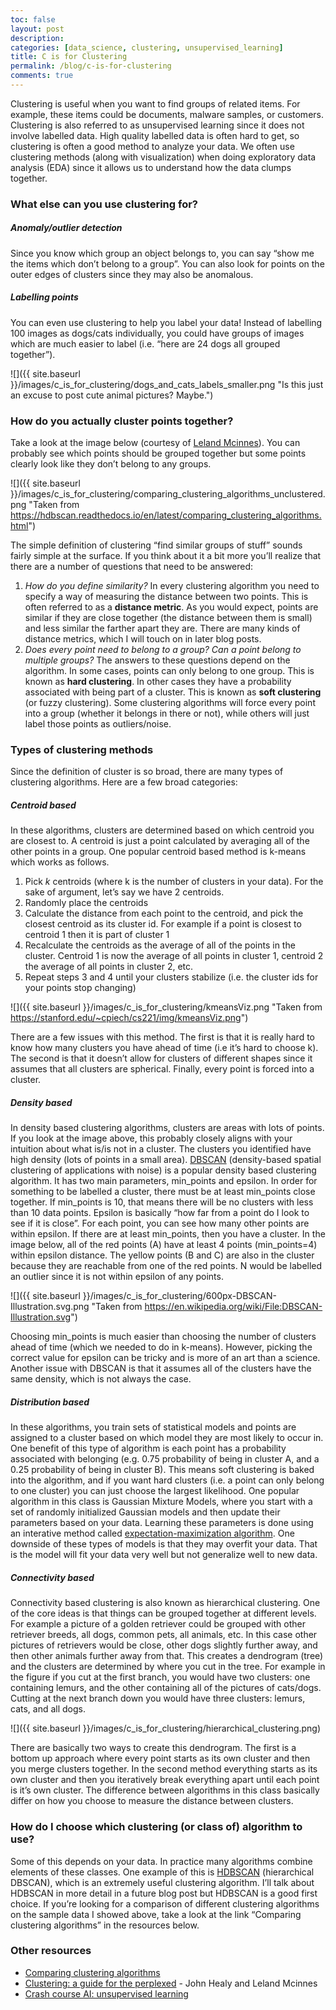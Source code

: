 ```yaml
---
toc: false
layout: post
description: 
categories: [data_science, clustering, unsupervised_learning]
title: C is for Clustering
permalink: /blog/c-is-for-clustering
comments: true
---
```


Clustering is useful when you want to find groups of related items. For example, these items could be documents, malware samples, or customers. Clustering is also referred to as unsupervised learning since it does not involve labelled data. High quality labelled data is often hard to get, so clustering is often a good method to analyze your data. We often use clustering methods (along with visualization) when doing exploratory data analysis (EDA) since it allows us to understand how the data clumps together. 

### What else can you use clustering for?

##### Anomaly/outlier detection
Since you know which group an object belongs to, you can say “show me the items which don’t belong to a group”. You can also look for points on the outer edges of clusters since they may also be anomalous.

##### Labelling points

You can even use clustering to help you label your data! Instead of labelling 100 images as dogs/cats individually, you could have groups of images which are much easier to label (i.e. “here are 24 dogs all grouped together”).

![]({{ site.baseurl }}/images/c_is_for_clustering/dogs_and_cats_labels_smaller.png "Is this just an excuse to post cute animal pictures? Maybe.")

### How do you actually cluster points together?

Take a look at the image below (courtesy of [Leland Mcinnes](https://twitter.com/leland_mcinnes)). You can probably see which points should be grouped together but some points clearly look like they don’t belong to any groups. 

![]({{ site.baseurl }}/images/c_is_for_clustering/comparing_clustering_algorithms_unclustered.png "Taken from https://hdbscan.readthedocs.io/en/latest/comparing_clustering_algorithms.html")

The simple definition of clustering “find similar groups of stuff” sounds fairly simple at the surface. If you think about it a bit more you’ll realize that there are a number of questions that need to be answered:

1. _How do you define similarity?_ In every clustering algorithm you need to specify a way of measuring the distance between two points. This is often referred to as a __distance metric__. As you would expect, points are similar if they are close together (the distance between them is small) and less similar the farther apart they are. There are many kinds of distance metrics, which I will touch on in later blog posts.
2. _Does every point need to belong to a group? Can a point belong to multiple groups?_ The answers to these questions depend on the algorithm. In some cases, points can only belong to one group. This is known as __hard clustering__. In other cases they have a probability associated with being part of a cluster. This is known as __soft clustering__ (or fuzzy clustering). Some clustering algorithms will force every point into a group (whether it belongs in there or not), while others will just label those points as outliers/noise.
   
### Types of clustering methods

Since the definition of cluster is so broad, there are many types of clustering algorithms. Here are a few broad categories:

##### Centroid based

In these algorithms, clusters are determined based on which centroid you are closest to. A centroid is just a point calculated by averaging all of the other points in a group. One popular centroid based method is k-means which works as follows.

1. Pick _k_ centroids (where k is the number of clusters in your data). For the sake of argument, let’s say we have 2 centroids.
2. Randomly place the centroids
3. Calculate the distance from each point to the centroid, and pick the closest centroid as its cluster id. For example if a point is closest to centroid 1 then it is part of cluster 1
4. Recalculate the centroids as the average of all of the points in the cluster. Centroid 1 is now the average of all points in cluster 1, centroid 2 the average of all points in cluster 2, etc.
5. Repeat steps 3 and 4 until your clusters stabilize (i.e. the cluster ids for your points stop changing)

![]({{ site.baseurl }}/images/c_is_for_clustering/kmeansViz.png "Taken from https://stanford.edu/~cpiech/cs221/img/kmeansViz.png")

There are a few issues with this method. The first is that it is really hard to know how many clusters you have ahead of time (i.e it’s hard to choose k). The second is that it doesn’t allow for clusters of different shapes since it assumes that all clusters are spherical. Finally, every point is forced into a cluster.

##### Density based

In density based clustering algorithms, clusters are areas with lots of points. If you look at the image above, this probably closely aligns with your intuition about what is/is not in a cluster. The clusters you identified have high density (lots of points in a small area). [DBSCAN]((https://en.wikipedia.org/wiki/DBSCAN)) (density-based spatial clustering of applications with noise) is a popular density based clustering algorithm. It has two main parameters, min_points and epsilon. In order for something to be labelled a cluster, there must be at least min_points close together. If min_points is 10, that means there will be no clusters with less than 10 data points. Epsilon is basically “how far from a point do I look to see if it is close”. For each point, you can see how many other points are within epsilon. If there are at least min_points, then you have a cluster. In the image below, all of the red points (A) have at least 4 points (min_points=4) within epsilon distance. The yellow points (B and C) are also in the cluster because they are reachable from one of the red points. N would be labelled an outlier since it is not within epsilon of any points. 

![]({{ site.baseurl }}/images/c_is_for_clustering/600px-DBSCAN-Illustration.svg.png "Taken from https://en.wikipedia.org/wiki/File:DBSCAN-Illustration.svg")

Choosing min_points is much easier than choosing the number of clusters ahead of time (which we needed to do in k-means). However, picking the correct value for epsilon can be tricky and is more of an art than a science. Another issue with DBSCAN is that it assumes all of the clusters have the same density, which is not always the case.

##### Distribution based

In these algorithms, you train sets of statistical models and points are assigned to a cluster based on which model they are most likely to occur in. One benefit of this type of algorithm is each point has a probability associated with belonging (e.g. 0.75 probability of being in cluster A, and a 0.25 probability of being in cluster B). This means soft clustering is baked into the algorithm, and if you want hard clusters (i.e. a point can only belong to one cluster) you can just choose the largest likelihood. One popular algorithm in this class is Gaussian Mixture Models, where you start with a set of randomly initialized Gaussian models and then update their parameters based on your data. Learning these parameters is done using an interative method called [expectation-maximization algorithm](https://en.wikipedia.org/wiki/Expectation%E2%80%93maximization_algorithm). One downside of these types of models is that they may overfit your data. That is the model will fit your data very well but not generalize well to new data.

##### Connectivity based

Connectivity based clustering is also known as hierarchical clustering. One of the core ideas is that things can be grouped together at different levels. For example a picture of a golden retriever could be grouped with other retriever breeds, all dogs, common pets, all animals, etc. In this case other pictures of retrievers would be close, other dogs slightly further away, and then other animals further away from that. This creates a dendrogram (tree) and the clusters are determined by where you cut in the tree. For example in the figure if you cut at the first branch, you would have two clusters: one containing lemurs, and the other containing all of the pictures of cats/dogs. Cutting at the next branch down you would have three clusters: lemurs, cats, and all dogs.

![]({{ site.baseurl }}/images/c_is_for_clustering/hierarchical_clustering.png)

There are basically two ways to create this dendrogram. The first is a bottom up approach where every point starts as its own cluster and then you merge clusters together. In the second method everything starts as its own cluster and then you iteratively break everything apart until each point is it’s own cluster. The difference between algorithms in this class basically differ on how you choose to measure the distance between clusters. 

### How do I choose which clustering (or class of) algorithm to use?

Some of this depends on your data. In practice many algorithms combine elements of these classes. One example of this is [HDBSCAN](https://hdbscan.readthedocs.io/en/latest/) (hierarchical DBSCAN), which is an extremely useful clustering algorithm. I’ll talk about HDBSCAN in more detail in a future blog post but HDBSCAN is a good first choice. If you’re looking for a comparison of different clustering algorithms on the sample data I showed above, take a look at the link “Comparing clustering algorithms” in the resources below.

### Other resources

* [Comparing clustering algorithms](https://hdbscan.readthedocs.io/en/latest/comparing_clustering_algorithms.html)
* [Clustering: a guide for the perplexed](https://www.youtube.com/watch?v=ayZQj4llUSU) - John Healy and Leland Mcinnes 
* [Crash course AI: unsupervised learning](https://www.youtube.com/watch?v=JnnaDNNb380&list=PL8dPuuaLjXtO65LeD2p4_Sb5XQ51par_b&index=7)

